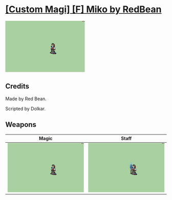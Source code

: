 # [\[Custom Magi\] \[F\] Miko by RedBean](./)
 

<img src="./6.%20Magic/Magic_000.png" alt="[Custom Magi] [F] Miko by RedBean standing" />

## Credits

Made by Red Bean.

Scripted by Dolkar.

## Weapons
 

|Magic |Staff |
|  :---: | :---: |
| <img alt="Magic animation" src="./6.%20Magic/Magic.gif" /> | <img alt="Staff animation" src="./7.%20Staff/Staff.gif" /> |
